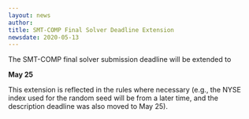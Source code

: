```yaml
---
layout: news
author:
title: SMT-COMP Final Solver Deadline Extension
newsdate: 2020-05-13
---
```

The SMT-COMP final solver submission deadline will be extended to

  **May 25**

This extension is reflected in the rules where necessary (e.g.,
the NYSE index used for the random seed will be from a later time, and
the description deadline was also moved to May 25).
